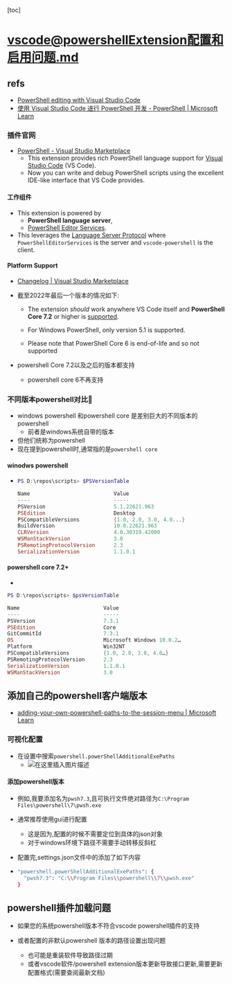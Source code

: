 [toc]

# vscode@powershellExtension配置和启用问题.md

## refs

- [PowerShell editing with Visual Studio Code](https://code.visualstudio.com/docs/languages/powershell)
- [使用 Visual Studio Code 进行 PowerShell 开发 - PowerShell | Microsoft Learn](https://learn.microsoft.com/zh-cn/powershell/scripting/dev-cross-plat/vscode/using-vscode?view=powershell-7.3)

### 插件官网

- [PowerShell - Visual Studio Marketplace](https://marketplace.visualstudio.com/items?itemName=ms-vscode.PowerShell)
  - This extension provides rich PowerShell language support for [Visual Studio Code](https://github.com/Microsoft/vscode) (VS Code). 
  - Now you can write and debug PowerShell scripts using the excellent IDE-like interface that VS Code provides.

#### 工作组件

- This extension is powered by 
  -  **PowerShell language server**,
  -  [PowerShell Editor Services](https://github.com/PowerShell/PowerShellEditorServices). 
- This leverages the [Language Server Protocol](https://microsoft.github.io/language-server-protocol/) where `PowerShellEditorServices` is the server and `vscode-powershell` is the client.

####  Platform Support

- [Changelog | Visual Studio Marketplace](https://marketplace.visualstudio.com/items/ms-vscode.PowerShell/changelog)

- 截至2022年最后一个版本的情况如下:

  - The extension *should* work anywhere VS Code itself and **PowerShell Core 7.2** or higher is [supported](https://docs.microsoft.com/en-us/powershell/scripting/powershell-support-lifecycle). 

  - For Windows PowerShell, only version 5.1 is supported. 

  - Please note that PowerShell Core 6 is end-of-life and so not supported

- powershell Core 7.2以及之后的版本都支持
  - powershell core 6不再支持

### 不同版本powershell对比🎈

- windows powershell 和powershell core 是差别巨大的不同版本的powershell
  - 前者是windows系统自带的版本
- 但他们统称为powershell
- 现在提到powershell时,通常指的是`powershell core`

#### winodws powershell 

- ```powershell
  PS D:\repos\scripts> $PSVersionTable
  
  Name                           Value
  ----                           -----
  PSVersion                      5.1.22621.963
  PSEdition                      Desktop
  PSCompatibleVersions           {1.0, 2.0, 3.0, 4.0...}
  BuildVersion                   10.0.22621.963
  CLRVersion                     4.0.30319.42000
  WSManStackVersion              3.0
  PSRemotingProtocolVersion      2.3
  SerializationVersion           1.1.0.1
  ```

#### powershell core 7.2+

- 

  ```powershell
  PS D:\repos\scripts> $psVersionTable
  
  Name                           Value
  ----                           -----
  PSVersion                      7.3.1
  PSEdition                      Core
  GitCommitId                    7.3.1
  OS                             Microsoft Windows 10.0.2…
  Platform                       Win32NT
  PSCompatibleVersions           {1.0, 2.0, 3.0, 4.0…}
  PSRemotingProtocolVersion      2.3
  SerializationVersion           1.1.0.1
  WSManStackVersion              3.0
  ```



## 添加自己的powershell客户端版本

- [adding-your-own-powershell-paths-to-the-session-menu | Microsoft Learn](https://learn.microsoft.com/zh-cn/powershell/scripting/dev-cross-plat/vscode/using-vscode?view=powershell-7.3#adding-your-own-powershell-paths-to-the-session-menu)

### 可视化配置

- 在设置中搜索`powershell.powerShellAdditionalExePaths`
  - ![在这里插入图片描述](https://img-blog.csdnimg.cn/f610cdf201ed4319acb6b68a911776ea.png)

#### 添加powershell版本

- 例如,我要添加名为`pwsh7.3`,且可执行文件绝对路径为`C:\Program Files\powershell\7\pwsh.exe`
- 通常推荐使用gui进行配置
  - 这是因为,配置的时候不需要定位到具体的json对象
  - 对于windows环境下路径不需要手动转移反斜杠
- 配置完,settings.json文件中的添加了如下内容

- ```bash
  "powershell.powerShellAdditionalExePaths": {
  	"pwsh7.3": "C:\\Program Files\\powershell\\7\\pwsh.exe"
  }
  ```

## powershell插件加载问题

- 如果您的系统powershell版本不符合vscode powershell插件的支持

- 或者配置的非默认powershell 版本的路径设置出现问题
  - 也可能是重装软件导致路径过期
  - 或者vscode软件/powershell extension版本更新导致接口更新,需要更新配置格式(需要查阅最新文档)

